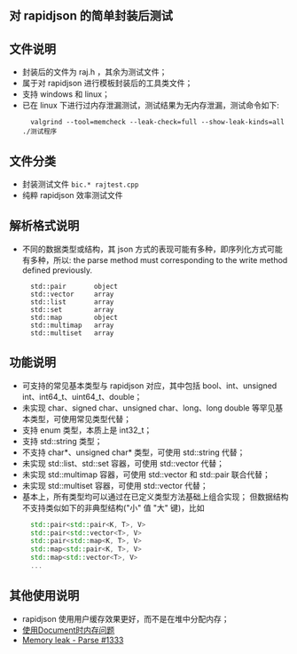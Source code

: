 
## 对 rapidjson 的简单封装后测试

## 文件说明
- 封装后的文件为 raj.h ，其余为测试文件；
- 属于对 rapidjson 进行模板封装后的工具类文件；
- 支持 windows 和 linux；
- 已在 linux 下进行过内存泄漏测试，测试结果为无内存泄漏，测试命令如下:
  ```shell
    valgrind --tool=memcheck --leak-check=full --show-leak-kinds=all ./测试程序
  ```
  
## 文件分类
- 封装测试文件  `bic.* rajtest.cpp`
- 纯粹 rapidjson 效率测试文件  
  
## 解析格式说明
- 不同的数据类型或结构，其 json 方式的表现可能有多种，即序列化方式可能有多种，所以:
  the parse method must corresponding to the write method defined previously.
  ```shell
    std::pair       object
    std::vector     array
    std::list       array
    std::set        array
    std::map        object
    std::multimap   array
    std::multiset   array
  ```

## 功能说明
- 可支持的常见基本类型与 rapidjson 对应，其中包括 bool、int、unsigned int、int64_t、uint64_t、double；
- 未实现 char、signed char、unsigned char、long、long double 等罕见基本类型，可使用常见类型代替；
- 支持 enum 类型，本质上是 int32_t；
- 支持 std::string 类型；
- 不支持 char*、unsigned char* 类型，可使用 std::string 代替；
- 未实现 std::list、std::set 容器，可使用 std::vector 代替；
- 未实现 std::multimap 容器，可使用 std::vector 和 std::pair 联合代替；
- 未实现 std::multiset 容器，可使用 std::vector 代替；
- 基本上，所有类型均可以通过在已定义类型方法基础上组合实现；
  但数据结构不支持类似如下的非典型结构("小" 值 "大" 键)，比如
  ```c++
    std::pair<std::pair<K, T>, V>
    std::pair<std::vector<T>, V>
    std::pair<std::map<K, T>, V>
    std::map<std::pair<K, T>, V>
    std::map<std::vector<T>, V>
    ...
  ```
  
## 其他使用说明
- rapidjson 使用用户缓存效果更好，而不是在堆中分配内存；
- [使用Document时内存问题](https://blog.csdn.net/guotianqing/article/details/99712689)
- [Memory leak - Parse #1333](https://github.com/Tencent/rapidjson/issues/1333)
